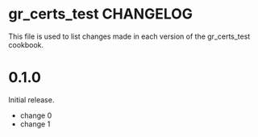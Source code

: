 # gr_certs_test CHANGELOG

This file is used to list changes made in each version of the gr_certs_test cookbook.

# 0.1.0

Initial release.

- change 0
- change 1
